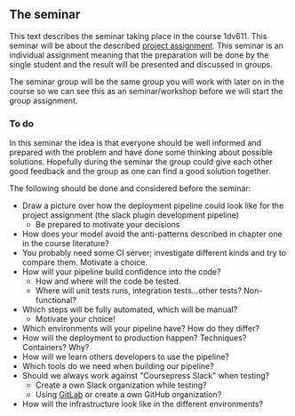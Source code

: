 ## The seminar
This text describes the seminar taking place in the course 1dv611. This seminar will be about the described [project assignment](https://coursepress.lnu.se/kurs/continuous-delivery/examination/project-assignment/).
This seminar is an individual assignment meaning that the preparation will be done by the single student and the result will be presented and discussed in groups.

The seminar group will be the same group you will work with later on in the course so we can see this as an seminar/workshop before we will start the group assignment.

### To do
In this seminar the idea is that everyone should be well informed and prepared with the problem and have done some thinking about possible solutions. Hopefully during the seminar the group could give each other good feedback and the group as one can find a good solution together.

The following should be done and considered before the seminar:

* Draw a picture over how the deployment pipeline could look like for the project assignment (the slack plugin development pipeline)
  * Be prepared to motivate your decisions
* How does your model avoid the anti-patterns described in chapter one in the course literature?
* You probably need some CI server; investigate different kinds and try to compare them. Motivate a choice.
* How will your pipeline build confidence into the code?
  * How and where will the code be tested.
  * Where will unit tests runs, integration tests...other tests? Non-functional?
* Which steps will be fully automated, which will be manual?
  * Motivate your choice!
* Which environments will your pipeline have? How do they differ?
* How will the deployment to production happen? Techniques? Containers? Why?
* How will we learn others developers to use the pipeline?
* Which tools do we need when building our pipeline?
* Should we always work against "Coursepress Slack" when testing?
  * Create a own Slack organization while testing?
  * Using [GitLab](https://gitlab.com) or create a own GitHub organization?
* How will the infrastructure look like in the different environments?

